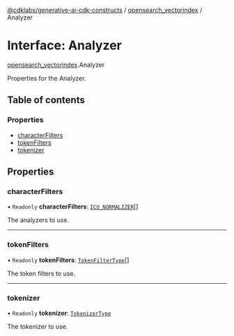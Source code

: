 [@cdklabs/generative-ai-cdk-constructs](../README.md) / [opensearch\_vectorindex](../modules/opensearch_vectorindex.md) / Analyzer

# Interface: Analyzer

[opensearch\_vectorindex](../modules/opensearch_vectorindex.md).Analyzer

Properties for the Analyzer.

## Table of contents

### Properties

- [characterFilters](opensearch_vectorindex.Analyzer.md#characterfilters)
- [tokenFilters](opensearch_vectorindex.Analyzer.md#tokenfilters)
- [tokenizer](opensearch_vectorindex.Analyzer.md#tokenizer)

## Properties

### characterFilters

• `Readonly` **characterFilters**: [`ICU_NORMALIZER`](../enums/opensearchserverless.CharacterFilterType.md#icu_normalizer)[]

The analyzers to use.

___

### tokenFilters

• `Readonly` **tokenFilters**: [`TokenFilterType`](../enums/opensearchserverless.TokenFilterType.md)[]

The token filters to use.

___

### tokenizer

• `Readonly` **tokenizer**: [`TokenizerType`](../enums/opensearchserverless.TokenizerType.md)

The tokenizer to use.
